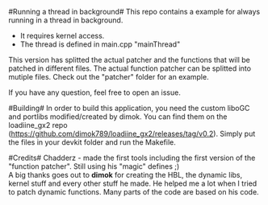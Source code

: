 #Running a thread in background#
This repo contains a example for always running in a thread in background.

- It requires kernel access.
- The thread is defined in main.cpp "mainThread"

This version has splitted the actual patcher and the functions that will be patched in different files. 
The actual function patcher can be splitted into mutiple files. Check out the "patcher" folder for an example.

If you have any question, feel free to open an issue.

#Building#
In order to build this application, you need the custom liboGC and portlibs modified/created by dimok. You can find them on the loadiine_gx2 repo (https://github.com/dimok789/loadiine_gx2/releases/tag/v0.2). Simply put the files in your devkit folder and run the Makefile. 

#Credits#
Chadderz - made the first tools including the first version of the "function patcher". Still using his "magic" defines ;)  
A big thanks goes out to <b>dimok</b> for creating the HBL, the dynamic libs, kernel stuff and every other stuff he made. He helped me a lot when I tried to patch dynamic functions. Many parts of the code are based on his code.

